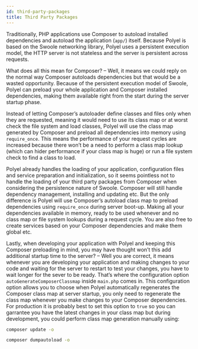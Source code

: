 ```yaml
---
id: third-party-packages
title: Third Party Packages
---
```


Traditionally, PHP applications use Composer to autoload installed dependencies and autoload the application (`app/`) itself. Because Polyel is based on the Swoole networking library, Polyel uses a persistent execution model, the HTTP server is not stateless and the server is persistent across requests.

What does all this mean for Composer? – Well, it means we could reply on the normal way Composer autoloads dependencies but that would be a wasted opportunity. Because of the persistent execution model of Swoole, Polyel can preload your whole application and Composer installed dependencies, making them available right from the start during the server startup phase.

Instead of letting Composer’s autoloader define classes and files only when they are requested, meaning it would need to use its class map or at worst check the file system and load classes, Polyel will use the class map generated by Composer and preload all dependencies into memory using `require_once`. This means the performance of your request cycles are increased because there won’t be a need to perform a class map lookup (which can hider performance if your class map is huge) or run a file system check to find a class to load.

Polyel already handles the loading of your application, configuration files and service preparation and initialization, so it seems pointless not to handle the loading of your third party packages from Composer when considering the persistence nature of Swoole. Composer will still handle dependency management, installing and updating etc. But the only difference is Polyel will use Composer’s autoload class map to preload dependencies using `require_once` during server boot-up. Making all your dependencies available in memory, ready to be used whenever and no class map or file system lookups during a request cycle. You are also free to create services based on your Composer dependencies and make them global etc.

Lastly, when developing your application with Polyel and keeping this Composer preloading in mind, you may have thought won’t this add additional startup time to the server? – Well you are correct, it means whenever you are developing your application and making changes to your code and waiting for the server to restart to test your changes, you have to wait longer for the sever to be ready. That’s where the configuration option ` autoGenerateComposerClassmap` inside `main.php` comes in. This configuration option allows you to choose when Polyel automatically regenerates the Composer class map at server startup, you only need to regenerate the class map whenever you make changes to your Composer dependencies. For production it is probably best to set this option to `true` so you can garrantee you have the latest changes in your class map but during development, you could perform class map generation manually using:

```bash
composer update -o

composer dumpautoload -o
```
